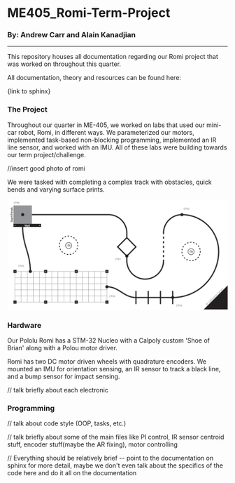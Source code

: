 # ME405_Romi-Term-Project
### By: Andrew Carr and Alain Kanadjian

---


This repository houses all documentation regarding our Romi project 
that was worked on throughout this quarter.

All documentation, theory and resources can be found here:

{link to sphinx}

### The Project

Throughout our quarter in ME-405, we worked on labs that used our mini-car robot, Romi, in different ways. 
We parameterized our motors, implemented task-based non-blocking programming, implemented an IR line sensor, and worked with an IMU. 
All of these labs were building towards our term project/challenge.

//insert good photo of romi

We were tasked with completing a complex track with obstacles, quick bends and varying surface prints. 

<img src="readme-assets/game_track.png" alt="Game Track" width="800">

### Hardware

Our Pololu Romi has a STM-32 Nucleo with a Calpoly custom 'Shoe of Brian' along with a Polou motor driver.

Romi has two DC motor driven wheels with quadrature encoders. We mounted an IMU for orientation sensing, an IR sensor to track a black line, and a bump sensor for impact sensing.

// talk briefly about each electronic

### Programming

// talk about code style (OOP, tasks, etc.)

// talk briefly about some of the main files like PI control, IR sensor centroid stuff,
encoder stuff(maybe the AR fixing), motor controlling

// Everything should be relatively brief -- point to the documentation on sphinx for more detail,
maybe we don't even talk about the specifics of the code here and do it all on the documentation
